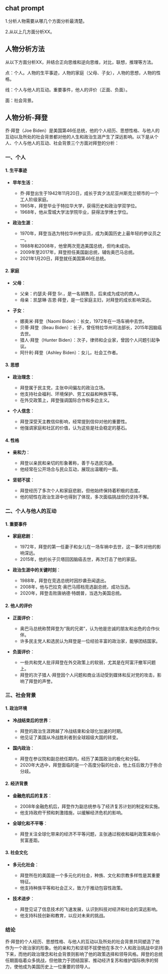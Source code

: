 ## chat prompt

1.分析人物需要从哪几个方面分析最清楚。

2.从以上几方面分析XX。

## 人物分析方法

从以下方面分析XX，并结合正向思维和逆向思维，对比，联想，推理等方法。

点：个人。人物的生平事迹，人物的家庭（父母、子女），人物的思想，人物的性格。

线：个人与他人的互动。重要事件，他人的评价（正面、负面）。

面：社会背景。



## 人物分析-拜登

乔·拜登（Joe Biden）是美国第46任总统，他的个人经历、思想性格、与他人的互动以及所处的社会背景都对他的人生和政治生涯产生了深远影响。以下是从个人、个人与他人的互动、社会背景三个方面对拜登的分析：

### 一、个人

#### 1. 生平事迹

- **早年生活**：
  - 乔·拜登出生于1942年11月20日，成长于宾夕法尼亚州斯克兰顿市的一个工人阶级家庭。
  - 1965年，拜登毕业于特拉华大学，获得历史和政治学双学位。
  - 1968年，他从雪城大学法学院毕业，获得法学博士学位。

- **政治生涯**：
  - 1970年，拜登当选为特拉华州参议员，成为美国历史上最年轻的参议员之一。
  - 1988年和2008年，他曾两次竞选美国总统，但均未成功。
  - 2009年至2017年，拜登担任美国副总统，辅佐奥巴马总统。
  - 2021年1月20日，拜登就任美国第46任总统。

#### 2. 家庭

- **父母**：
  - 父亲：约瑟夫·拜登 Sr.，是一名销售员，后来成为成功的商人。
  - 母亲：凯瑟琳·吉恩·拜登，是一位家庭主妇，对拜登的成长影响深远。

- **子女**：
  - 娜奥米·拜登（Naomi Biden）：长女，1972年在一场车祸中去世。
  - 贝蒂·拜登（Beau Biden）：长子，曾任特拉华州司法部长，2015年因脑癌去世。
  - 猎人·拜登（Hunter Biden）：次子，律师和企业家，曾因个人问题引起争议。
  - 阿什利·拜登（Ashley Biden）：女儿，社会工作者。

#### 3. 思想

- **政治理念**：
  - 拜登属于民主党，主张中间偏左的政治立场。
  - 他支持社会福利、环境保护、劳工权益和种族平等。
  - 在外交政策上，拜登强调国际合作和多边主义。

- **个人信念**：
  - 拜登深受天主教信仰影响，经常提到信仰对他的重要性。
  - 他强调家庭和社区的价值，认为这些是社会稳定的基石。

#### 4. 性格

- **亲和力**：
  - 拜登以亲民和亲切的形象著称，善于与选民沟通。
  - 他经常在公开场合与民众互动，展现出温暖的一面。

- **坚韧不拔**：
  - 拜登经历了多次个人和家庭悲剧，但他始终保持着积极的态度。
  - 他的韧性在政治生涯中也得到了体现，多次面临挑战但仍坚持不懈。

### 二、个人与他人的互动

#### 1. 重要事件

- **家庭悲剧**：
  - 1972年，拜登的第一任妻子和女儿在一场车祸中去世，这一事件对他的影响深远。
  - 2015年，他的长子贝塔回因脑癌去世，再次打击了他的家庭。

- **政治生涯中的关键时刻**：
  - 1988年，拜登在竞选总统时因抄袭丑闻退出。
  - 2008年，他与巴拉克·奥巴马搭档竞选副总统，成功当选。
  - 2020年，拜登击败唐纳德·特朗普，当选为美国总统。

#### 2. 他人的评价

- **正面评价**：
  - 奥巴马总统称赞拜登为“我的兄弟”，认为他是忠诚的朋友和出色的合作伙伴。
  - 许多民主党人和选民认为拜登是一位经验丰富的政治家，能够团结国家。

- **负面评价**：
  - 一些共和党人批评拜登在外交政策上的软弱，尤其是在阿富汗撤军问题上。
  - 拜登的次子猎人·拜登因个人问题和商业活动受到媒体和反对党的攻击，影响了拜登的声誉。

### 三、社会背景

#### 1. 政治环境

- **冷战结束后的世界**：
  - 拜登的政治生涯跨越了冷战结束和全球化加速的时期。
  - 他见证了美国从冷战胜利者到全球超级大国的转变。

- **国内政治**：
  - 拜登在参议院和副总统任期内，经历了美国政治的极化和分裂。
  - 2020年大选中，拜登面临的是一个高度分裂的社会，他上任后致力于弥合分歧。

#### 2. 经济背景

- **金融危机后的复苏**：
  - 2008年金融危机后，拜登作为副总统参与了经济复苏计划的制定和实施。
  - 他支持政府干预和刺激措施，以缓解经济危机的影响。

- **全球化和不平等**：
  - 拜登关注全球化带来的经济不平等问题，主张通过税收和福利政策来缩小贫富差距。

#### 3. 社会文化

- **多元化社会**：
  - 拜登所在的美国是一个多元化的社会，种族、文化和宗教多样性是其重要特征。
  - 他支持种族平等和社会正义，致力于推动包容性政策。

- **技术进步**：
  - 拜登见证了信息技术的飞速发展，认识到科技对经济和社会的深远影响。
  - 他支持科技创新和教育，以应对未来的挑战。

### 结论

乔·拜登的个人经历、思想性格、与他人的互动以及所处的社会背景共同塑造了他作为一个政治家的形象。他的亲和力和坚韧不拔使他在多次个人和政治挑战中坚持下来，而他的政治理念和社会背景则影响了他的政策选择和领导风格。拜登的总统任期面临着众多挑战，但他致力于团结国家、推动经济复苏和维护国际秩序的努力，使他成为美国历史上一位重要的领导人。
